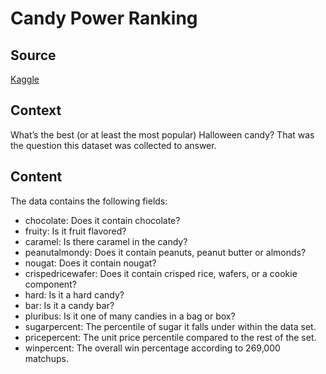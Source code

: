 # Candy Power Ranking

## Source

[Kaggle](https://www.kaggle.com/fivethirtyeight/the-ultimate-halloween-candy-power-ranking) 

## Context

What’s the best (or at least the most popular) Halloween candy? That was the question this dataset was collected to answer.

## Content

The data contains the following fields:

- chocolate: Does it contain chocolate?
- fruity: Is it fruit flavored?
- caramel: Is there caramel in the candy?
- peanutalmondy: Does it contain peanuts, peanut butter or almonds?
- nougat: Does it contain nougat?
- crispedricewafer: Does it contain crisped rice, wafers, or a cookie component?
- hard: Is it a hard candy?
- bar: Is it a candy bar?
- pluribus: Is it one of many candies in a bag or box?
- sugarpercent: The percentile of sugar it falls under within the data set.
- pricepercent: The unit price percentile compared to the rest of the set.
- winpercent: The overall win percentage according to 269,000 matchups.
